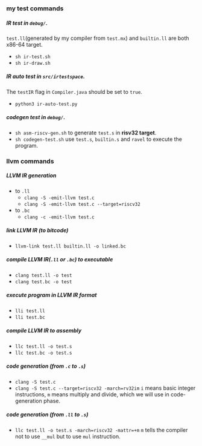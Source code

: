 ### my test commands

##### IR test in `debug/`.

`test.ll`(generated by my compiler from `test.mx`) and `builtin.ll` are both x86-64 target.

- `sh ir-test.sh`
- `sh ir-draw.sh`

##### IR auto test in `src/irtestspace`.
The `testIR` flag in `Compiler.java` should be set to `true`.
- `python3 ir-auto-test.py`

##### codegen test in `debug/`.
- `sh asm-riscv-gen.sh` to generate `test.s` in **risv32 target**.
- `sh codegen-test.sh` use `test.s`, `builtin.s` and `ravel` to execute the program.


### llvm commands

##### LLVM IR generation
- to `.ll`
  - `clang -S -emit-llvm test.c`
  - `clang -S -emit-llvm test.c --target=riscv32`
- to `.bc`
  - `clang -c -emit-llvm test.c` 

##### link LLVM IR (to bitcode)
- `llvm-link test.ll builtin.ll -o linked.bc`

##### compile LLVM IR(`.ll` or `.bc`) to executable
- `clang test.ll -o test`
- `clang test.bc -o test`

##### execute program in LLVM IR format
- `lli test.ll`
- `lli test.bc`

##### compile LLVM IR to assembly
- `llc test.ll -o test.s`
- `llc test.bc -o test.s`

##### code generation (from `.c` to `.s`)
- `clang -S test.c`
- `clang -S test.c --target=riscv32 -march=rv32im` 
`i` means basic integer instructions, `m` means multiply and divide, which we will use in code-generation phase.

##### code generation (from `.ll` to `.s`)
- `llc test.ll -o test.s -march=riscv32 -mattr=+m`
`m` tells the compiler not to use `__mul` but to use `mul` instruction.